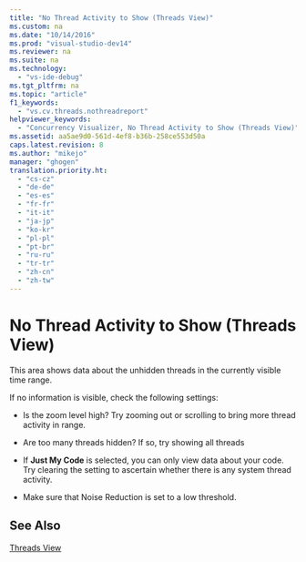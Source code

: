 ```yaml
---
title: "No Thread Activity to Show (Threads View)"
ms.custom: na
ms.date: "10/14/2016"
ms.prod: "visual-studio-dev14"
ms.reviewer: na
ms.suite: na
ms.technology: 
  - "vs-ide-debug"
ms.tgt_pltfrm: na
ms.topic: "article"
f1_keywords: 
  - "vs.cv.threads.nothreadreport"
helpviewer_keywords: 
  - "Concurrency Visualizer, No Thread Activity to Show (Threads View)"
ms.assetid: aa5ae9d0-561d-4ef8-b36b-258ce553d50a
caps.latest.revision: 8
ms.author: "mikejo"
manager: "ghogen"
translation.priority.ht: 
  - "cs-cz"
  - "de-de"
  - "es-es"
  - "fr-fr"
  - "it-it"
  - "ja-jp"
  - "ko-kr"
  - "pl-pl"
  - "pt-br"
  - "ru-ru"
  - "tr-tr"
  - "zh-cn"
  - "zh-tw"
---
```

# No Thread Activity to Show (Threads View)
This area shows data about the unhidden threads in the currently visible time range.  
  
 If no information is visible, check the following settings:  
  
-   Is the zoom level high? Try zooming out or scrolling to bring more thread activity in range.  
  
-   Are too many threads hidden? If so, try showing all threads  
  
-   If **Just My Code** is selected, you can only view data about your code. Try clearing the setting to ascertain whether there is any system thread activity.  
  
-   Make sure that Noise Reduction is set to a low threshold.  
  
## See Also  
 [Threads View](../profiling/threads-view--parallel-performance-.md)